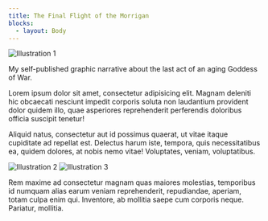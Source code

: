 ```yaml
---
title: The Final Flight of the Morrigan
blocks:
  - layout: Body
---
```


![Illustration 1](https://placehold.it/500x300)

My self-published graphic narrative about the last act of an aging Goddess of War.

Lorem ipsum dolor sit amet, consectetur adipisicing elit. Magnam deleniti hic obcaecati nesciunt impedit corporis soluta non laudantium provident dolor quidem illo, quae asperiores reprehenderit perferendis doloribus officia suscipit tenetur!

Aliquid natus, consectetur aut id possimus quaerat, ut vitae itaque cupiditate ad repellat est. Delectus harum iste, tempora, quis necessitatibus ea, quidem dolores, at nobis nemo vitae! Voluptates, veniam, voluptatibus.

![Illustration 2](https://placehold.it/300x500)
![Illustration 3](https://placehold.it/300x500)

Rem maxime ad consectetur magnam quas maiores molestias, temporibus id numquam alias earum veniam reprehenderit, repudiandae, aperiam, totam culpa enim qui. Inventore, ab mollitia saepe cum corporis neque. Pariatur, mollitia.
